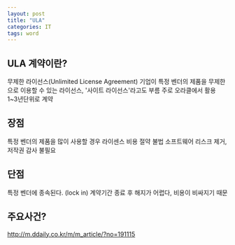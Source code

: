 ```yaml
---
layout: post
title: "ULA"
categories: IT
tags: word
---
```


## ULA 계약이란?
무제한 라이선스(Unlimited License Agreement)
기업이 특정 벤더의 제품을 무제한으로 이용할 수 있는 라이선스, '사이트 라이선스'라고도 부름
주로 오라클에서 활용
1~3년단위로 계약

## 장점
특정 벤더의 제품을 많이 사용할 경우 라이센스 비용 절약
불법 소프트웨어 리스크 제거, 저작권 감사 불필요

## 단점
특정 벤더에 종속된다. (lock in)
계약기간 종료 후 해지가 어렵다, 비용이 비싸지기 때문

## 주요사건?
http://m.ddaily.co.kr/m/m_article/?no=191115
